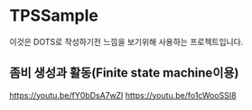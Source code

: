 # TPSSample
이것은 DOTS로 작성하기전 느낌을 보기위해 사용하는 프로젝트입니다.

## 좀비 생성과 활동(Finite state machine이용)
https://youtu.be/fY0bDsA7wZI
https://youtu.be/fo1cWooSSI8
